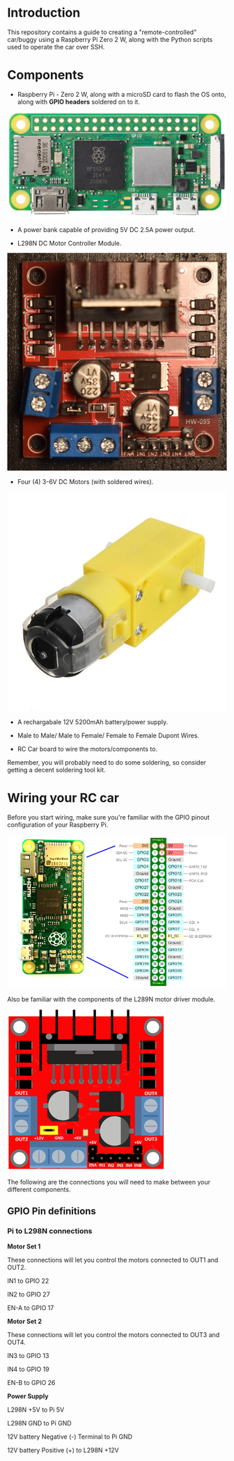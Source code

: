 # Introduction

This repository contains a guide to creating a "remote-controlled" car/buggy using a Raspberry Pi Zero 2 W, along with the Python scripts used to operate the car over SSH. 

# Components

- Raspberry Pi - Zero 2 W, along with a microSD card to flash the OS onto, along with **GPIO headers** soldered on to it.

![](images/zero2-close-up.png)

- A power bank capable of providing 5V DC 2.5A power output.

- L298N DC Motor Controller Module.

![](images/l298n_module_crop.JPG)

- Four (4) 3-6V DC Motors (with soldered wires).

![](images/dc_motor.webp)

- A rechargabale 12V 5200mAh battery/power supply.

- Male to Male/ Male to Female/ Female to Female Dupont Wires.

- RC Car board to wire the motors/components to. 

Remember, you will probably need to do some soldering, so consider getting a decent soldering tool kit.

# Wiring your RC car

Before you start wiring, make sure you're familiar with the GPIO pinout configuration of your Raspberry Pi.

![The GPIO pinout diagram of a Pi Zero 2 W.](images/zero2_pinout.png)

Also be familiar with the components of the L289N motor driver module. 

![](images/l298n_schematic.png)

The following are the connections you will need to make between your different components. 

## GPIO Pin definitions

### Pi to L298N connections

**Motor Set 1**

These connections will let you control the motors connected to OUT1 and OUT2.

IN1 to GPIO 22

IN2 to GPIO 27

EN-A to GPIO 17

**Motor Set 2**

These connections will let you control the motors connected to OUT3 and OUT4.

IN3 to GPIO 13

IN4 to GPIO 19

EN-B to GPIO 26

**Power Supply**

L298N +5V to Pi 5V

L298N GND to Pi GND

12V battery Negative (-) Terminal to Pi GND

12V battery Positive (+) to L298N +12V
